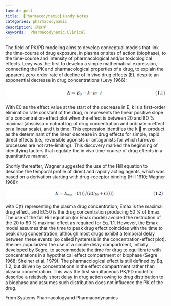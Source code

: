 ```yaml
---
layout: post
title: 【Pharmacodynamic】Handy Notes
categories: pharmacodynamic
description: 药效学
keywords:  Pharmacodynamic,Clinical
---
```

The field of PK/PD modeling aims to develop conceptual models that link the time-course of drug exposure, in plasma or sites of action (biophase), to the time-course and intensity of pharmacological and/or toxicological effects. Levy was the first to develop a simple mathematical expression, connecting the PK and
pharmacological properties of a drug, to explain the apparent zero-order rate of decline of in vivo drug effects (E), despite an exponential decrease in drug concentrations (Levy 1966):

![](https://github.com/WenruiTan/Wr.github.io/blob/master/images/posts/pharmacodynamic/1.1.png?raw=true)

With E0 as the effect value at the start of the decrease in E, k is a first-order elimination rate constant of the drug, m represents the linear positive slope of a concentration-effect plot when the effect is between 20 and 80 % maximal (abscissa = natural log of drug concentration and ordinate = effect on a linear scale), and t is time. This expression identifies the k  m product as the determinant of the linear decrease in drug effects for simple, rapid direct effects (i.e., reversible agonists or antagonists for which turnover processes are not rate-limiting). This discovery marked the beginning of identifying factors that regulate the in vivo time-course of drug effects in a quantitative manner.


Shortly thereafter, Wagner suggested the use of the Hill equation to describe the temporal profile of direct and rapidly acting agents, which was based on a derivation starting with drug-receptor binding (Hill 1910; Wagner 1968):



![](https://github.com/WenruiTan/Wr.github.io/blob/master/images/posts/pharmacodynamic/1.2.png?raw=true)


with C(t) representing the plasma drug concentration, Emax is the maximal drug effect, and EC50 is the drug concentration producing 50 % of Emax. The use of the full Hill equation (or Emax model) avoided the restriction of the 20 to 80 % maximal effect as required for Eq. 1.1. However, the Emax model assumes that the time to peak drug effect coincides with the time to peak drug concentration, although most drugs exhibit a temporal delay between these events (so called hysteresis in the concentration-effect plot). Sheiner popularized the use of a simple delay compartment, initially developed by Segre, to accommodate the time for drug to equilibrate with concentrations in a hypothetical effect compartment or biophase (Segre 1968; Sheiner et al. 1979). The pharmacological effect is still defined by Eq. 1.2, but driven by concentrations in the effect compartment rather than plasma concentration. This was the first simultaneous PK/PD model to describe a relatively short delay in drug action owing to drug distribution to a biophase and assumes such distribution does not influence the PK of the drug.

From Systems Pharmacologyand Pharmacodynamics

